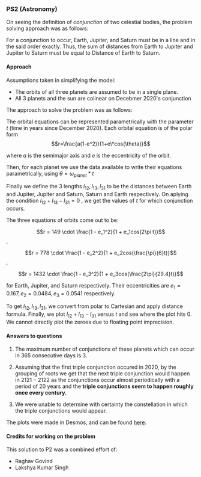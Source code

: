 ### PS2 (Astronomy)

On seeing the definition of  *conjunction* of two celestial bodies, the problem solving approach was as follows:

For a conjunction to occur, Earth,  Jupiter, and Saturn must be in a line and in the said order exactly.  Thus, the sum of distances from Earth to Jupiter and Jupiter to Saturn must be equal to Distance of Earth to Saturn.

#### Approach

Assumptions taken in simplifying the model:

- The orbits of all three planets are assumed to be in a single plane.
- All 3 planets and the sun are colinear on Decebmer 2020's conjunction

The approach to solve the problem was as follows:

The orbital equations can be represented parametrically with the parameter $t$ (time in years since December 2020). Each orbital equation is of the polar form 
$$r=\frac{a(1-e^2)}{1+e\*cos(\theta)}$$


where $a$ is the semimajor axis and $e$ is the eccentricity of the orbit.

Then, for each planet we use the data available to write their equations parametrically, using $\theta = \omega_{planet} *t$

Finally we define the 3 lengths $l_{12},l_{13},l_{31}$ to be the distances between Earth and Jupiter, Jupiter and Saturn, Saturn and Earth respectively.
On aplying the condition $l_{12}+l_{13}-l_{31}=0$ , we get the values of $t$ for which conjunction occurs.

The three equations of orbits come out to be:

$$r = 149 \cdot \frac{1 - e_1^2}{1 + e_1cos(2\pi t)}$$,

$$r = 778 \cdot \frac{1 - e_2^2}{1 + e_2cos(\frac{\pi}{6}t)}$$,

$$r = 1432 \cdot \frac{1 - e_3^2}{1 + e_3cos(\frac{2\pi}{29.4}t)}$$

for Earth, Jupiter, and Saturn respectively. Their eccentricities are $e_1 = 0.167, e_2=0.0484, e_3=0.0541$ respectively.

To get $l_{12},l_{13},l_{31}$, we convert from polar to Cartesian and apply distance formula. Finally, we plot $l_{12}+l_{13}-l_{31}$ versus $t$ and see where the plot hits $0$. We cannot directly plot the zeroes due to floating point imprecision.

#### Answers to questions

1. The maximum number of conjunctions of these planets which can occur in $365$ consecutive days is $3$.

1. Assuming that the first triple conjunction occured in $2020$, by the grouping of roots we get that the next triple conjunction would happen in $2121 - 2122$ as the conjunctions occur almost periodically with a period of 20 years and the **triple conjunctions seem to happen roughly once every century.**

1. We were unable to determine with certainty the constellation in which the triple conjunctions would appear.

The plots were made in Desmos, and can be found [here](https://www.desmos.com/calculator/ozfgbiug5l).

#### Credits for working on the problem
This solution to P2 was a combined effort of:
- Raghav Govind
- Lakshya Kumar Singh

